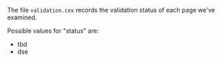 The file `validation.cex` records the validation status of each page we've examined.

Possible values for "status" are:

-  tbd
-  dse
